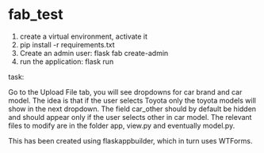 # fab_test

1. create a virtual environment, activate it
2. pip install -r requirements.txt
3. Create an admin user: flask fab create-admin
4. run the application: flask run

task:

Go to the Upload File tab, you will see dropdowns for car brand and car model.
The idea is that if the user selects Toyota only the toyota models will show in the
next dropdown. The field car_other should by default be hidden and should appear only
if the user selects other in car model.
The relevant files to modify are in the folder app, view.py and eventually model.py.

This has been created using flaskappbuilder, which in turn uses WTForms. 